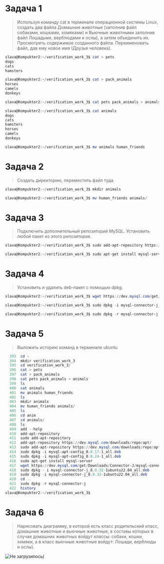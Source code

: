 # Задача 1

> Используя команду cat в терминале операционной системы Linux, создать два файла Домашние животные (заполнив файл собаками, кошками,
хомяками) и Вьючные животными заполнив файл Лошадьми, верблюдами и
ослы), а затем объединить их. Просмотреть содержимое созданного файла.
Переименовать файл, дав ему новое имя (Друзья человека).

```powershell
slava@Kompukter2:~/verification_work_3$ cat > pets
dogs
cats
hamsters

slava@Kompukter2:~/verification_work_3$ cat > pack_animals
horses
camels
donkeys

slava@Kompukter2:~/verification_work_3$ cat pets pack_animals > animals

slava@Kompukter2:~/verification_work_3$ cat animals
dogs
cats
hamsters
horses
camels
donkeys

slava@Kompukter2:~/verification_work_3$ mv animals human_friends
```

# Задача 2

> Создать директорию, переместить файл туда.

```powershell
slava@Kompukter2:~/verification_work_3$ mkdir animals

slava@Kompukter2:~/verification_work_3$ mv human_friends animals/
```
# Задача 3

> Подключить дополнительный репозиторий MySQL. Установить любой пакет
из этого репозитория.

```powershell
slava@Kompukter2:~/verification_work_3$ sudo add-apt-repository https://dev.mysql.com/downloads/repo/apt/

slava@Kompukter2:~/verification_work_3$ sudo apt-get install mysql-server
```
# Задача 4

> Установить и удалить deb-пакет с помощью dpkg.

```powershell
slava@Kompukter2:~/verification_work_3$ wget https://dev.mysql.com/get/Downloads/Connector-J/mysql-connector-j_8.0.32-1ubuntu22.04_all.deb

slava@Kompukter2:~/verification_work_3$ sudo dpkg -i mysql-connector-j_8.0.32-1ubuntu22.04_all.deb

slava@Kompukter2:~/verification_work_3$ sudo dpkg -r mysql-connector-j
```
# Задача 5

> Выложить историю команд в терминале ubuntu

```powershell
  393  cd ~
  394  mkdir verification_work_3
  395  cd verification_work_3/
  396  cat > pets
  397  cat > pack_animals
  398  cat pets pack_animals > animals
  399  ls
  400  cat animals
  401  mv animals human_friends
  402  ls
  403  mkdir animals
  404  mv human_friends animals/
  405  ls
  406  cd anim
  407  cd animals/
  408  ls
  409  add --help
  410  add-apt-repository
  411  sudo add-apt-repository
  412  add-apt-repository https://dev.mysql.com/downloads/repo/apt/
  413  sudo add-apt-repository https://dev.mysql.com/downloads/repo/apt/
  414  sudo dpkg -i mysql-apt-config_0.8.17-1_all.deb
  415  sudo dpkg -i mysql-apt-config_0.8.24-1_all.deb
  416  sudo apt-get install mysql-server
  417  wget https://dev.mysql.com/get/Downloads/Connector-J/mysql-connector-j_8.0.32-1ubuntu22.04_all.deb
  418  sudo dpkg - i mysql-connector-j_8.0.32-1ubuntu22.04_all.deb
  419  sudo dpkg -i mysql-connector-j_8.0.32-1ubuntu22.04_all.deb
  420  cd ..
  421  sudo dpkg -r mysql-connector-j
  422  history
slava@Kompukter2:~/verification_work_3$
```
# Задача 6

> Нарисовать диаграмму, в которой есть класс родительский класс, домашние
животные и вьючные животные, в составы которых в случае домашних
животных войдут классы: собаки, кошки, хомяки, а в класс вьючные животные
войдут: Лошади, верблюды и ослы).

<image src="01.png" alt="Не загрузилось(">
